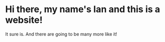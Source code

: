 # Hi there, my name's Ian and this is a website!

It sure is. And there are going to be many more like it!
